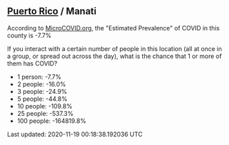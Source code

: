 
## [Puerto Rico](/united-states/puerto-rico) / Manati

According to [MicroCOVID.org](http://microcovid.org),
the "Estimated Prevalence" of COVID in this county is -7.7%

If you interact with a certain number of people in this location
(all at once in a group, or spread out across the day), what is the chance that
1 or more of them has COVID?

- 1 person: -7.7%
- 2 people: -16.0%
- 3 people: -24.9%
- 5 people: -44.8%
- 10 people: -109.8%
- 25 people: -537.3%
- 100 people: -164819.8%

Last updated: 2020-11-19 00:18:38.192036 UTC

